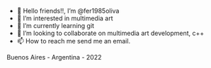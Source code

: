 - 👋 Hello friends!!, I’m @fer1985oliva
- 👀 I’m interested in multimedia art
- 🌱 I’m currently learning git
- 💞️ I’m looking to collaborate on multimedia art development, c++
- 📫 How to reach me send me an email.

Buenos Aires - Argentina - 2022

<!---
fer1985oliva/fer1985oliva is a ✨ special ✨ repository because its `README.md` (this file) appears on your GitHub profile.
You can click the Preview link to take a look at your changes.
--->
